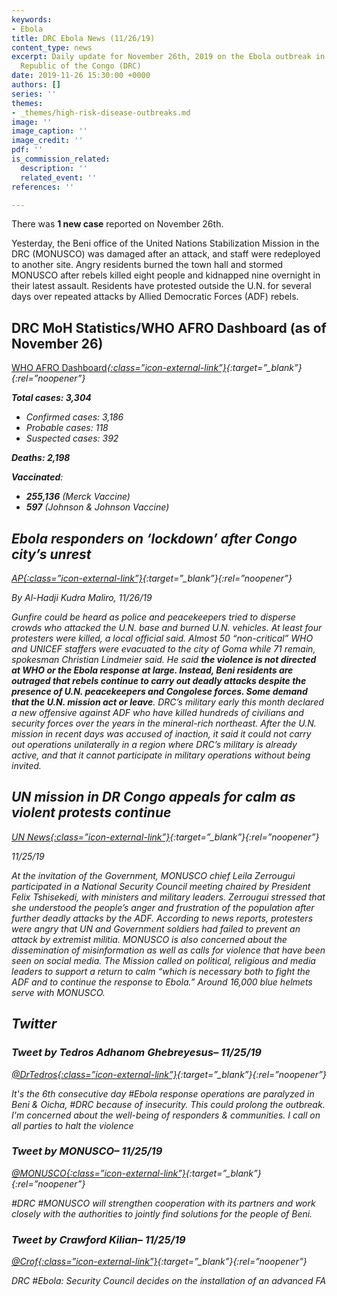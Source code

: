 ```yaml
---
keywords:
- Ebola
title: DRC Ebola News (11/26/19)
content_type: news
excerpt: Daily update for November 26th, 2019 on the Ebola outbreak in eastern Democratic
  Republic of the Congo (DRC)
date: 2019-11-26 15:30:00 +0000
authors: []
series: ''
themes:
- _themes/high-risk-disease-outbreaks.md
image: ''
image_caption: ''
image_credit: ''
pdf: ''
is_commission_related:
  description: ''
  related_event: ''
references: ''

---
```

There was **1 new case** reported on November 26th.

Yesterday, the Beni office of the United Nations Stabilization Mission in the DRC (MONUSCO) was damaged after an attack, and staff were redeployed to another site. Angry residents burned the town hall and stormed MONUSCO after rebels killed eight people and kidnapped nine overnight in their latest assault. Residents have protested outside the U.N. for several days over repeated attacks by Allied Democratic Forces (ADF) rebels.

## DRC MoH Statistics/WHO AFRO Dashboard (as of November 26)

[WHO AFRO Dashboard<i/>{:class=”icon-external-link”}](https://who.maps.arcgis.com/apps/opsdashboard/index.html#/e70c3804f6044652bc37cce7d8fcef6c){:target=”_blank”}{:rel=”noopener”}

**Total cases: 3,304**

* Confirmed cases: 3,186
* Probable cases: 118
* Suspected cases: 392

**Deaths: 2,198**

**Vaccinated**:

* **255,136** (Merck Vaccine)
* **597** (Johnson & Johnson Vaccine)

## Ebola responders on ‘lockdown’ after Congo city’s unrest

[_AP_<i/>{:class=”icon-external-link”}](https://apnews.com/7377d5a70c60422ab24c6f4cdc06a9f4){:target=”_blank”}{:rel=”noopener”}

_By Al-Hadji Kudra Maliro, 11/26/19_

Gunfire could be heard as police and peacekeepers tried to disperse crowds who attacked the U.N. base and burned U.N. vehicles. At least four protesters were killed, a local official said. Almost 50 “non-critical” WHO and UNICEF staffers were evacuated to the city of Goma while 71 remain, spokesman Christian Lindmeier said. He said **the violence is not directed at WHO or the Ebola response at large. Instead, Beni residents are outraged that rebels continue to carry out deadly attacks despite the presence of U.N. peacekeepers and Congolese forces. Some demand that the U.N. mission act or leave**. DRC’s military early this month declared a new offensive against ADF who have killed hundreds of civilians and security forces over the years in the mineral-rich northeast. After the U.N. mission in recent days was accused of inaction, it said it could not carry out operations unilaterally in a region where DRC’s military is already active, and that it cannot participate in military operations without being invited.

## UN mission in DR Congo appeals for calm as violent protests continue

[_UN News_<i/>{:class=”icon-external-link”}](https://news.un.org/en/story/2019/11/1052151){:target=”_blank”}{:rel=”noopener”}

_11/25/19_

At the invitation of the Government, MONUSCO chief Leila Zerrougui participated in a National Security Council meeting chaired by President Felix Tshisekedi, with ministers and military leaders. Zerrougui stressed that she understood the people’s anger and frustration of the population after further deadly attacks by the ADF. According to news reports, protesters were angry that UN and Government soldiers had failed to prevent an attack by extremist militia. MONUSCO is also concerned about the dissemination of misinformation as well as calls for violence that have been seen on social media. The Mission called on political, religious and media leaders to support a return to calm “which is necessary both to fight the ADF and to continue the response to Ebola.” Around 16,000 blue helmets serve with MONUSCO.

## Twitter

### Tweet by Tedros Adhanom Ghebreyesus– 11/25/19

[@DrTedros<i/>{:class=”icon-external-link”}](https://twitter.com/DrTedros/status/1198965013719011328){:target=”_blank”}{:rel=”noopener”}

It's the 6th consecutive day #Ebola response operations are paralyzed in Beni & Oicha, #DRC because of insecurity. This could prolong the outbreak. I'm concerned about the well-being of responders & communities. I call on all parties to halt the violence

### Tweet by MONUSCO– 11/25/19

[@MONUSCO<i/>{:class=”icon-external-link”}](https://twitter.com/MONUSCO/status/1199020184633270274){:target=”_blank”}{:rel=”noopener”}

\#DRC #MONUSCO will strengthen cooperation with its partners and work closely with the authorities to jointly find solutions for the people of Beni.

### Tweet by Crawford Kilian– 11/25/19

[@Crof<i/>{:class=”icon-external-link”}](https://twitter.com/Crof/status/1199040674282127360){:target=”_blank”}{:rel=”noopener”}

DRC #Ebola: Security Council decides on the installation of an advanced FA
